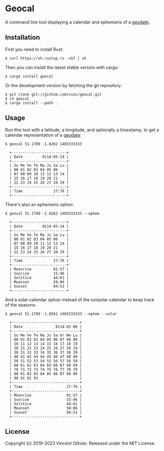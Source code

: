 Geocal
======

A command line tool displaying a calendar and ephemeris of a [geodate](https://geodate.org).


Installation
------------

First you need to install Rust:

    $ curl https://sh.rustup.rs -sSf | sh

Then you can install the latest stable version with cargo:

    $ cargo install geocal

Or the development version by fetching the git repository:

    $ git clone git://github.com/vinc/geocal.git
    $ cd geocal
    $ cargo install --path .


Usage
-----

Run this tool with a latitude, a longitude, and optionally a timestamp,
to get a calendar representation of a [geodate](https://geodate.org):

    $ geocal 51.1789 -1.8262 1403333333

      +-------------------------+
      | Date         0114-05-24 |
      +-------------------------+
      | So Me Ve Te Ma Ju Sa Lu |
      | 00 01 02 03 04 05 06    |
      | 07 08 09 10 11 12 13 14 |
      | 15 16 17 18 19 20 21    |
      | 22 23 24 25 26 27 28 29 |
      +-------------------------+
      | Time              27:76 |
      +-------------------------+

There's also an ephemeris option:

    $ geocal 51.1789 -1.8262 1403333333 --ephem

      +-------------------------+
      | Date         0114-05-24 |
      +-------------------------+
      | So Me Ve Te Ma Ju Sa Lu |
      | 00 01 02 03 04 05 06    |
      | 07 08 09 10 11 12 13 14 |
      | 15 16 17 18 19 20 21    |
      | 22 23 24 25 26 27 28 29 |
      +-------------------------+
      | Time              27:76 |
      +-------------------------+
      | Moonrise          01:57 |
      | Sunrise           15:46 |
      | Solstice          44:61 |
      | Moonset           58:86 |
      | Sunset            84:53 |
      +-------------------------+

And a solar calendar option instead of the lunisolar calendar to keep track of
the seasons:

    $ geocal 51.1789 -1.8262 1403333333 --ephem --solar

      +-------------------------------+
      | Date               0114-02-00 |
      +-------------------------------+
      | So Me Ve Te Ma Ju Sa Ur Ne Lu |
      | 00 01 02 03 04 05 06 07 08 09 |
      | 10 11 12 13 14 15 16 17 18 19 |
      | 20 21 22 23 24 25 26 27 28 29 |
      | 30 31 32 33 34 35 36 37 38 39 |
      | 40 41 42 43 44 45 46 47 48 49 |
      | 50 51 52 53 54 55 56 57 58 59 |
      | 60 61 62 63 64 65 66 67 68 69 |
      | 70 71 72 73 74 75 76 77 78 79 |
      | 80 81 82 83 84 85 86 87 88 89 |
      | 90 91 92 93                   |
      +-------------------------------+
      | Time                    27:76 |
      +-------------------------------+
      | Moonrise                01:57 |
      | Sunrise                 15:46 |
      | Solstice                44:61 |
      | Moonset                 58:86 |
      | Sunset                  84:53 |
      +-------------------------------+

License
-------

Copyright (c) 2019-2023 Vincent Ollivier. Released under the MIT License.
